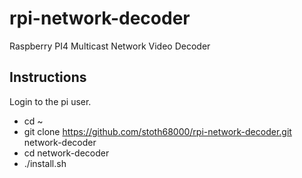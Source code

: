 # rpi-network-decoder
Raspberry PI4 Multicast Network Video Decoder

## Instructions

Login to the pi user.
* cd ~
* git clone https://github.com/stoth68000/rpi-network-decoder.git network-decoder
* cd network-decoder
* ./install.sh

